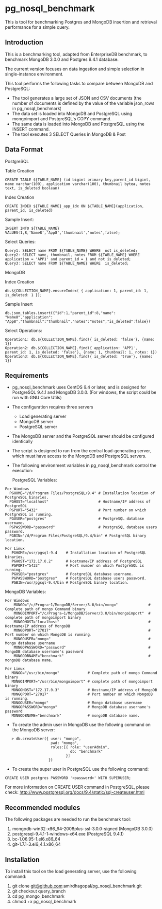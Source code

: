 pg_nosql_benchmark
==================

This is tool for benchmarking Postgres and MongoDB insertion and retrieval performance for a simple query.

Introduction
-------------

This is a benchmarking tool, adapted from EnterpriseDB benchmark, to benchmark MongoDB 3.0.0 and Postgres 9.4.1 database.

The current version focuses on data ingestion and simple selection in single-instance environment.

This tool performs the following tasks to compare between MongoDB and PostgreSQL:
* The tool generates a large set of JSON and CSV documents (the number of documents is defined by the value of the variable json_rows in pg_nosql_benchmark)
* The data set is loaded into MongoDB and PostgreSQL using mongoimport and PostgreSQL's COPY command.
* The same data is loaded into MongoDB and PostgreSQL using the INSERT command.
* The tool executes 3 SELECT Queries in MongoDB & Post 

Data Format
------------

PostgreSQL

Table Creation
```
CREATE TABLE ${TABLE_NAME} (id bigint primary key,parent_id bigint, name varchar(100), application varchar(100), thumbnail bytea, notes text, is_deleted boolean)
```
Index Creation
```
CREATE INDEX ${TABLE_NAME}_app_idx ON ${TABLE_NAME}(application, parent_id, is_deleted)
```
Sample Insert:
```
INSERT INTO ${TABLE_NAME} VALUES(1,8,'Name8','App8','thumbnail','notes',false);
```
Select Queries:
```
Query1: SELECT name FROM ${TABLE_NAME} WHERE  not is_deleted;
Query2: SELECT name, thumbnail, notes FROM ${TABLE_NAME} WHERE  application = 'APP1' and parent_id = 1 and not is_deleted;
Query3: SELECT name FROM ${TABLE_NAME} WHERE  is_deleted;
```

MongoDB

Index Creation

```
db.${COLLECTION_NAME}.ensureIndex( { application: 1, parent_id: 1, is_deleted: 1 });
```
Sample Insert
```
db.json_tables.insert({"id":1,"parent_id":8,"name": "Name8","application": "App8","thumbnail":"thumbnail","notes":"notes","is_deleted":false})
```
Select Operations:
```
Operation1: db.${COLLECTION_NAME}.find({ is_deleted: 'false'}, {name: 1})
Operation2: db.${COLLECTION_NAME}.find({ application: 'APP1', parent_id: 1, is_deleted: 'false'}, {name: 1, thumbnail: 1, notes: 1})
Operation3: db.${COLLECTION_NAME}.find({ is_deleted: 'true'}, {name: 1})
```

Requirements
------------

* pg_nosql_benchmark uses CentOS 6.4 or later, and is designed for PostgreSQL 9.4.1 and MongoDB 3.0.0. (For windows, the script could be run with GNU Core Utils)
* The configuration requires three servers
	* Load generating server
	* MongoDB server
	* PostgreSQL server
* The MongoDB server and the PostgreSQL server should be configured identically
* The script is designed to run from the central load-generating server, which must have access to the MongoDB and PostgreSQL servers.
* The following environment variables in pg_nosql_benchmark control the execution:

  PostgreSQL Variables:
```
For Windows
  PGHOME="/d/Program Files/PostgreSQL/9.4" # Installation location of PostgreSQL binaries.
  PGHOST="localhost"                       # Hostname/IP address of PostgreSQL
  PGPORT="5432"                            # Port number on which PostgreSQL is running.
  PGUSER="postgres"                        # PostgreSQL database username.
  PGPASSWORD="password"                    # PostgreSQL database users password.
  PGBIN="/d/Program Files/PostgreSQL/9.4/bin" # PostgreSQL binary location.

For Linux
   PGHOME=/usr/pgsql-9.4    # Installation location of PostgreSQL binaries.
   PGHOST="172.17.0.2"      # Hostname/IP address of PostgreSQL
   PGPORT="5432"            # Port number on which PostgreSQL is running.
   PGUSER="postgres"        # PostgreSQL database username.
   PGPASSWORD="postgres"    # PostgreSQL database users password.
   PGBIN=/usr/pgsql-9.4/bin # PostgreSQL binary location.
```

  MongoDB Variables:

```
For Windows
    MONGO="/c/Progra~1/MongoDB/Server/3.0/bin/mongo"              # Complete path of mongo Command binary
    MONGOIMPORT="/c/Progra~1/MongoDB/Server/3.0/bin/mongoimport"  # complete path of mongoimport binary
    MONGOHOST="localhost"                                         # Hostname/IP address of MongoDB
    MONGOPORT="27017"                                             # Port number on which MongoDB is running.
    MONGOUSER="mongo"                                             # Mongo database username
    MONGOPASSWORD="password"                                      # MongoDB database username's password
    MONGODBNAME="benchmark"                                       # mongoDB database name.

For Linux
   MONGO="/usr/bin/mongo"             # Complete path of mongo Command binary
   MONGOIMPORT="/usr/bin/mongoimport" # complete path of mongoimport binary
   MONGOHOST="172.17.0.3"             # Hostname/IP address of MongoDB
   MONGOPORT="27017"                  # Port number on which MongoDB is running.
   MONGOUSER="mongo"                  # Mongo database username
   MONGOPASSWORD="mongo"              # MongoDB database username's password
   MONGODBNAME="benchmark"            # mongoDB database name.
```

* To create the admin user in MongoDB use the following command on the MongoDB server:
```
   > db.createUser({ user: "mongo",
                     pwd: "mongo",
                     roles:[{ role: "userAdmin",
                              db: "benchmark"
                            }]
                    })
```

* To create the super user in PostgreSQL use the following command:
```
CREATE USER postgres PASSWORD '<password>' WITH SUPERUSER;
```

For more information on CREATE USER command in PostgreSQL, please check:
   http://www.postgresql.org/docs/9.4/static/sql-createuser.html

Recommended modules
--------------------
  The following packages are needed to run the benchmark tool:
  1. mongodb-win32-x86_64-2008plus-ssl-3.0.0-signed (MongoDB 3.0.0)
  2. postgresql-9.4.1-1-windows-x64.exe (PostgreSQL 9.4.1)
  3. bc-1.06.95-1.el6.x86_64
  4. git-1.7.1-3.el6_4.1.x86_64

Installation
------------

To install this tool on the load generating server, use the following command:

1. git clone git@github.com:amirdhagopal/pg_nosql_benchmark.git
2. git checkout query_branch
2. cd pg_mongo_benchmark
3. chmod +x pg_nosql_benchmark
